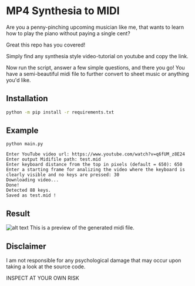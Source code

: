 
# MP4 Synthesia to MIDI

Are you a penny-pinching upcoming musician like me, that wants to learn how to play the piano without paying a single cent?

Great this repo has you covered!

Simply find any synthesia style video-tutorial on youtube and copy the link.

Now run the script, answer a few simple questions, and there you go! You have a semi-beautiful midi file to further convert to sheet music or anything you'd like.


## Installation

```bash
python -m pip install -r requirements.txt
```


## Example

```
python main.py

Enter YouTube video url: https://www.youtube.com/watch?v=q6fUM_z8E24
Enter output Midifile path: test.mid
Enter keyboard distance from the top in pixels (default = 650): 650
Enter a starting frame for analizing the video where the keyboard is clearly visible and no keys are pressed: 30
Downloading video...
Done!
Detected 88 keys.
Saved as test.mid !
```

## Result
![alt text](https://github.com/41pha1/MIDI-Converter/blob/main/example/example-midi.png?width=400)
This is a preview of the generated midi file.

## Disclaimer

I am not responsible for any psychological damage that may occur upon taking a look at the source code.

INSPECT AT YOUR OWN RISK
